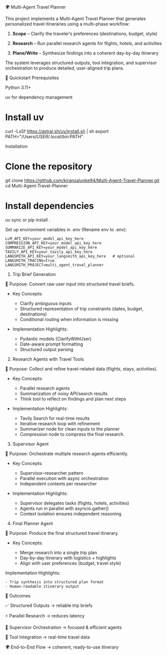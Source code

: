 🌍 Multi-Agent Travel Planner

This project implements a Multi-Agent Travel Planner that generates personalized travel itineraries using a multi-phase workflow:

1. **Scope** – Clarify the traveler’s preferences (destinations, budget, style)

2. **Research** – Run parallel research agents for flights, hotels, and activities

3. **Plane/Write**  – Synthesize findings into a coherent day-by-day itinerary

The system leverages structured outputs, tool integration, and supervisor orchestration to produce detailed, user-aligned trip plans.

🚀 Quickstart
Prerequisites

Python 3.11+

uv
 for dependency management

# Install uv
curl -LsSf https://astral.sh/uv/install.sh | sh
export PATH="/Users/$USER/.local/bin:$PATH"

Installation
# Clone the repository
git clone https://github.com/kiransalunke94/Multi-Agent-Travel-Planner.git
cd Multi-Agent-Travel-Planner

# Install dependencies
uv sync
or
pip install .

Set up environment variables in .env (Rename env to .env):
```env
LLM_API_KEY=your_model_api_key_here
COMPRESSION_API_KEY=your_model_api_key_here
SUMMARIZE_API_KEY=your_model_api_key_here
TAVILY_API_KEY=your_tavily_api_key_here
LANGSMITH_API_KEY=your_langsmith_api_key_here   # optional
LANGSMITH_TRACING=true
LANGSMITH_PROJECT=multi_agent_travel_planner
```

1. Trip Brief Generation

🎯 Purpose: Convert raw user input into structured travel briefs.

- Key Concepts:

    - Clarify ambiguous inputs
    - Structured representation of trip constraints (dates, budget, destinations)
    - Conditional routing when information is missing

- Implementation Highlights:

    - Pydantic models (ClarifyWithUser)
    - Date-aware prompt formatting
    - Structured output parsing

2. Research Agents with Travel Tools

🎯 Purpose: Collect and refine travel-related data (flights, stays, activities).

- Key Concepts:

    - Parallel research agents
    - Summarization of noisy API/search results
    - Think tool to reflect on findings and plan next steps

- Implementation Highlights:

    - Tavily Search for real-time results
    - Iterative research loop with refinement
    - Summarizer node for clean inputs to the planner
    - Compression node to compress the final research.

3. Supervisor Agent

🎯 Purpose: Orchestrate multiple research agents efficiently.

- Key Concepts:
    - Supervisor–researcher pattern
    - Parallel execution with async orchestration
    - Independent contexts per researcher

- Implementation Highlights:

    - Supervisor delegates tasks (flights, hotels, activities)
    - Agents run in parallel with asyncio.gather()
    - Context isolation ensures independent reasoning

4. Final Planner Agent

🎯 Purpose: Produce the final structured travel itinerary.

- Key Concepts:

    - Merge research into a single trip plan
    - Day-by-day itinerary with logistics + highlights
    - Align with user preferences (budget, travel style)

Implementation Highlights:

    - Trip synthesis into structured plan format
    - Human-readable itinerary output

🎯 Outcomes

✅ Structured Outputs → reliable trip briefs

⚡ Parallel Research → reduces latency

🧭 Supervisor Orchestration → focused & efficient agents

🔌 Tool Integration → real-time travel data

🌍 End-to-End Flow → coherent, ready-to-use itinerary

